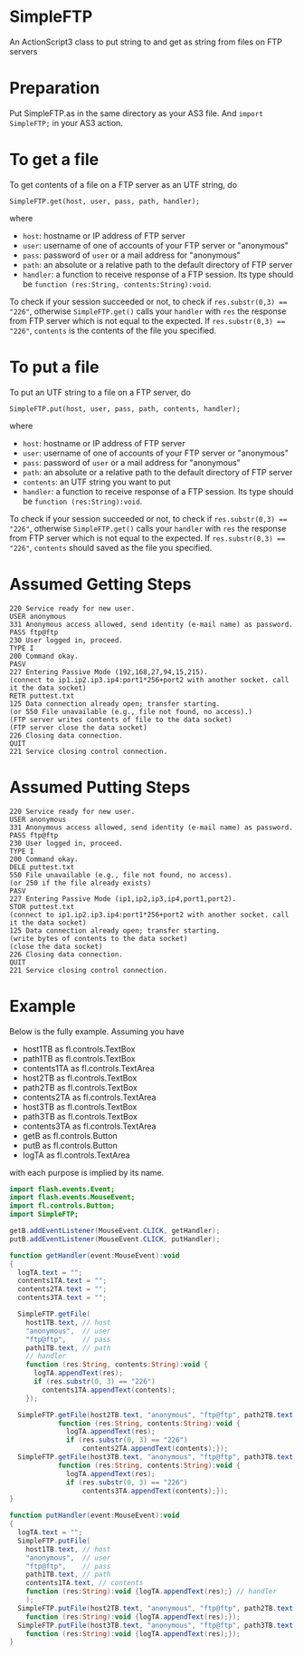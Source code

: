 # SimpleFTP

An ActionScript3 class to put string to and get as string from files on FTP servers

# Preparation

Put SimpleFTP.as in the same directory as your AS3 file.
And `import SimpleFTP;` in your AS3 action.

# To get a file

To get contents of a file on a FTP server as an UTF string, do

    SimpleFTP.get(host, user, pass, path, handler);

where

* `host`: hostname or IP address of FTP server
* `user`: username of one of accounts of your FTP server or "anonymous"
* `pass`: password of `user` or a mail address for "anonymous"
* `path`: an absolute or a relative path to the default directory of FTP server
* `handler`: a function to receive response of a FTP session.
Its type should be `function (res:String, contents:String):void`.

To check if your session succeeded or not, to check if `res.substr(0,3) == "226"`,
otherwise `SimpleFTP.get()` calls your `handler` with `res` the response from
FTP server which is not equal to the expected.
If `res.substr(0,3) == "226"`, `contents` is the contents of
the file you specified.

# To put a file

To put an UTF string to a file on a FTP server, do

    SimpleFTP.put(host, user, pass, path, contents, handler);

where

* `host`: hostname or IP address of FTP server
* `user`: username of one of accounts of your FTP server or "anonymous"
* `pass`: password of `user` or a mail address for "anonymous"
* `path`: an absolute or a relative path to the default directory of FTP server
* `contents`: an UTF string you want to put
* `handler`: a function to receive response of a FTP session.
Its type should be `function (res:String):void`.

To check if your session succeeded or not, to check if `res.substr(0,3) == "226"`,
otherwise `SimpleFTP.get()` calls your `handler` with `res` the response from
FTP server which is not equal to the expected.
If `res.substr(0,3) == "226"`, `contents` should saved as the file you specified.

# Assumed Getting Steps

```
220 Service ready for new user.
USER anonymous
331 Anonymous access allowed, send identity (e-mail name) as password.
PASS ftp@ftp
230 User logged in, proceed.
TYPE I
200 Command okay.
PASV
227 Entering Passive Mode (192,168,27,94,15,215).
(connect to ip1.ip2.ip3.ip4:port1*256+port2 with another socket. call it the data socket)
RETR puttest.txt
125 Data connection already open; transfer starting.
(or 550 File unavailable (e.g., file not found, no access).)
(FTP server writes contents of file to the data socket)
(FTP server close the data socket)
226 Closing data connection. 
QUIT
221 Service closing control connection.
```

# Assumed Putting Steps

```
220 Service ready for new user.
USER anonymous
331 Anonymous access allowed, send identity (e-mail name) as password.
PASS ftp@ftp
230 User logged in, proceed.
TYPE I
200 Command okay.
DELE puttest.txt
550 File unavailable (e.g., file not found, no access).
(or 250 if the file already exists)
PASV
227 Entering Passive Mode (ip1,ip2,ip3,ip4,port1,port2).
STOR puttest.txt
(connect to ip1.ip2.ip3.ip4:port1*256+port2 with another socket. call it the data socket)
125 Data connection already open; transfer starting.
(write bytes of contents to the data socket)
(close the data socket)
226 Closing data connection. 
QUIT
221 Service closing control connection.
```

# Example

Below is the fully example.
Assuming you have

* host1TB as fl.controls.TextBox
* path1TB as fl.controls.TextBox
* contents1TA as fl.controls.TextArea
* host2TB as fl.controls.TextBox
* path2TB as fl.controls.TextBox
* contents2TA as fl.controls.TextArea
* host3TB as fl.controls.TextBox
* path3TB as fl.controls.TextBox
* contents3TA as fl.controls.TextArea
* getB as fl.controls.Button
* putB as fl.controls.Button
* logTA as fl.controls.TextArea

with each purpose is implied by its name.

```ActionScript
import flash.events.Event;
import flash.events.MouseEvent;
import fl.controls.Button;
import SimpleFTP;

getB.addEventListener(MouseEvent.CLICK, getHandler);
putB.addEventListener(MouseEvent.CLICK, putHandler);

function getHandler(event:MouseEvent):void
{
  logTA.text = "";
  contents1TA.text = "";
  contents2TA.text = "";
  contents3TA.text = "";

  SimpleFTP.getFile(
    host1TB.text, // host
    "anonymous",  // user
    "ftp@ftp",    // pass
    path1TB.text, // path
    // handler
    function (res:String, contents:String):void {
      logTA.appendText(res);
      if (res.substr(0, 3) == "226")
        contents1TA.appendText(contents);
    });

  SimpleFTP.getFile(host2TB.text, "anonymous", "ftp@ftp", path2TB.text,
            function (res:String, contents:String):void {
              logTA.appendText(res);
              if (res.substr(0, 3) == "226")
                  contents2TA.appendText(contents);});
  SimpleFTP.getFile(host3TB.text, "anonymous", "ftp@ftp", path3TB.text,
            function (res:String, contents:String):void {
              logTA.appendText(res);
              if (res.substr(0, 3) == "226")
                  contents3TA.appendText(contents);});
}

function putHandler(event:MouseEvent):void
{
  logTA.text = "";
  SimpleFTP.putFile(
    host1TB.text, // host
    "anonymous",  // user
    "ftp@ftp",    // pass
    path1TB.text, // path
    contents1TA.text, // contents
    function (res:String):void {logTA.appendText(res);} // handler
    );
  SimpleFTP.putFile(host2TB.text, "anonymous", "ftp@ftp", path2TB.text, contents2TA.text,
    function (res:String):void {logTA.appendText(res);});
  SimpleFTP.putFile(host3TB.text, "anonymous", "ftp@ftp", path3TB.text, contents3TA.text,
    function (res:String):void {logTA.appendText(res);});
}
```
